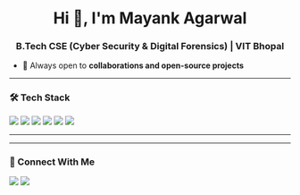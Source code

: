 <h1 align="center">Hi 👋, I'm Mayank Agarwal</h1>
<h3 align="center">B.Tech CSE (Cyber Security & Digital Forensics) | VIT Bhopal</h3>

- 👯 Always open to **collaborations and open-source projects**

---

### 🛠️ Tech Stack
<p align="left">
  <img src="https://img.shields.io/badge/C++-00599C?style=for-the-badge&logo=cplusplus&logoColor=white"/>
  <img src="https://img.shields.io/badge/C-00599C?style=for-the-badge&logo=c&logoColor=white"/>
  <img src="https://img.shields.io/badge/Python-FFD43B?style=for-the-badge&logo=python&logoColor=darkgreen"/>
  <img src="https://img.shields.io/badge/JavaScript-F7DF1E?style=for-the-badge&logo=javascript&logoColor=black"/>
  <img src="https://img.shields.io/badge/HTML-E34F26?style=for-the-badge&logo=html5&logoColor=white"/>
  <img src="https://img.shields.io/badge/CSS-1572B6?style=for-the-badge&logo=css3&logoColor=white"/>
</p>

---


---

### 🔗 Connect With Me
<p>
  <a href="https://www.linkedin.com/in/mayank-agarwal27" target="blank"><img src="https://img.shields.io/badge/LinkedIn-blue?style=for-the-badge&logo=linkedin&logoColor=white"/></a>
  <a href="mailto:mayank@example.com"><img src="https://img.shields.io/badge/Gmail-red?style=for-the-badge&logo=gmail&logoColor=white"/></a>
</p>
